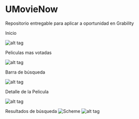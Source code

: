 # UMovieNow
Repositorio entregable para aplicar a oportunidad en Grability

Inicio

![alt tag](https://bytebucket.org/rocksgz/umovienow/raw/4304cbd34bc00324cfd3d90c6490bea7f4bef382/screenshots/popular.png?token=f121650ea5799c651431a0fc74204135cae0cc76)

Peliculas mas votadas

![alt tag](https://bytebucket.org/rocksgz/umovienow/raw/4304cbd34bc00324cfd3d90c6490bea7f4bef382/screenshots/toprated.png?token=51250b6cdb980062340f16a49a86ed39532bb0c5)

Barra de búsqueda

![alt tag](https://bytebucket.org/rocksgz/umovienow/raw/4304cbd34bc00324cfd3d90c6490bea7f4bef382/screenshots/searchbar.png?token=a36363f9dba5fe538ecc2f03329b4ab0129c1dae)

Detalle de la Pelicula

![alt tag](https://bytebucket.org/rocksgz/umovienow/raw/4304cbd34bc00324cfd3d90c6490bea7f4bef382/screenshots/moviedetail.png?token=b5a6efe46094bef3caf73e3f69c1933a5e1788ec)

Resultados de búsqueda
![Scheme](screenschots/searchresults.jpg)
![alt tag](https://bitbucket.org/rocksgz/umovienow/src/4304cbd34bc00324cfd3d90c6490bea7f4bef382/screenshots/searchresults.png)